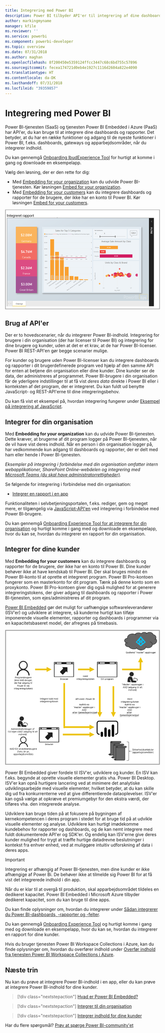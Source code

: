 ```yaml
---
title: Integrering med Power BI
description: Power BI tilbyder API'er til integrering af dine dashboards og rapporter i applikationer.
author: markingmyname
manager: kfile
ms.reviewer: ''
ms.service: powerbi
ms.component: powerbi-developer
ms.topic: overview
ms.date: 07/31/2018
ms.author: maghan
ms.openlocfilehash: 8f200450e5359124ffcc3447c68c6bd755c57896
ms.sourcegitcommit: fecea174721d0eb4e1927c1116d2604a822e4090
ms.translationtype: HT
ms.contentlocale: da-DK
ms.lasthandoff: 07/31/2018
ms.locfileid: "39359857"
---
```

# <a name="embedding-with-power-bi"></a>Integrering med Power BI
Power BI-tjenesten (SaaS) og tjenesten Power BI Embedded i Azure (PaaS) har API'er, du kan bruge til at integrere dine dashboards og rapporter. Det betyder, at du har en række funktioner og adgang til de nyeste funktioner i Power BI, f.eks. dashboards, gateways og apparbejdsområder, når du integrerer indhold.

Du kan gennemgå [Onboarding lbudExperience Tool](https://aka.ms/embedsetup) for hurtigt at komme i gang og downloade en eksempelapp.

Vælg den løsning, der er den rette for dig:

* Med [Embedding for your organization](embedding.md#embedding-for-your-organization) kan du udvide Power BI-tjenesten. Kør løsningen [Embed for your organization](https://aka.ms/embedsetup/UserOwnsData).
* Med [Embedding for your customers](embedding.md#embedding-for-your-customers) kan du integrere dashboards og rapporter for de brugere, der ikke har en konto til Power BI. Kør løsningen [Embed for your customers](https://aka.ms/embedsetup/AppOwnsData).

![PBIE-eksempel](media/what-can-you-do/what-can-you-do-02.png)

## <a name="using-apis"></a>Brug af API'er
Der er to hovedscenarier, når du integrerer Power BI-indhold.  Integrering for brugere i din organisation (der har licenser til Power BI) og integrering for dine brugere og kunder, uden at det er et krav, at de har Power BI-licenser. Power BI REST-API'en gør begge scenarier mulige.

For kunder og brugere uden Power BI-licenser kan du integrere dashboards og rapporter i dit brugerdefinerede program ved hjælp af den samme API for enten at betjene din organisation eller dine kunder. Dine kunder ser de data, der administreres af programmet. Power BI-brugere i din organisation får de yderligere indstillinger til at få vist *deres data* direkte i Power BI eller i konteksten af det program, der er integreret. Du kan fuldt ud benytte JavaScript- og REST-API'erne til dine integreringsbehov.

Du kan få vist et eksempel på, hvordan integrering fungerer under [Eksempel på integrering af JavaScript](https://microsoft.github.io/PowerBI-JavaScript/demo/).

## <a name="embedding-for-your-organization"></a>Integrer for din organisation
Med **Embedding for your organization** kan du udvide Power BI-tjenesten. Dette kræver, at brugerne af dit program logger på Power BI-tjenesten, når de vil have vist deres indhold. Når en person i din organisation logger på, har vedkommende kun adgang til dashboards og rapporter, der er delt med ham eller hende i Power BI-tjenesten.

*Eksempler på integrering i forbindelse med din organisation omfatter intern webapplikationer, SharePoint Online-webdelen og integrering med [Microsoft Teams (du skal have administratorrettigheder)](https://powerbi.microsoft.com/en-us/blog/power-bi-teams-up-with-microsoft-teams/).*

Se følgende for integrering i forbindelse med din organisation:

* [Integrer en rapport i en app](embed-sample-for-your-organization.md)

Funktionaliteten i selvbetjeningsportalen, f.eks. rediger, gem og meget mere, er tilgængelig via [JavaScript-API'en](https://github.com/Microsoft/PowerBI-JavaScript) ved integrering i forbindelse med Power BI-brugere.

Du kan gennemgå [Onboarding Experience Tool for at integrere for din organisation](https://aka.ms/embedsetup/UserOwnsData) og hurtigt komme i gang med og downloade en eksempelapp, hvor du kan se, hvordan du integrerer en rapport for din organisation.

## <a name="embedding-for-your-customers"></a>Integrer for dine kunder

Med **Embedding for your customers** kan du integrere dashboards og rapporter for de brugere, der ikke har en konto til Power BI. Dine kunder behøver ikke at have kendskab til Power BI. Der skal bruges mindst én Power BI-konto til at oprette et integreret program. Power BI Pro-kontoen fungerer som en masterkonto for dit program. Tænk på denne konto som en proxykonto. Power BI Pro-kontoen giver dig også mulighed for at generere integreringstokens, der giver adgang til dashboards og rapporter i Power BI-tjenesten, som ejes/administreres af dit program.

[Power BI Embedded](azure-pbie-what-is-power-bi-embedded.md) gør det muligt for uafhængige softwareleverandører (ISV'er) og udviklere at integrere, så kunderne hurtigt kan tilføje imponerende visuelle elementer, rapporter og dashboards i programmer via en kapacitetsbaseret model, der afregnes på timebasis.

![Integreringsflow for integrering i forbindelse med dine kunder](media/embedding/powerbi-embed-flow.png)

Power BI Embedded giver fordele til ISV'er, udviklere og kunder. En ISV kan f.eks. begynde at oprette visuelle elementer gratis vha. Power BI Desktop. ISV'er kan opnå hurtigere lancering ved at minimere det analytiske udviklingsarbejde med visuelle elementer, hvilket betyder, at du kan skille dig ud fra konkurrenterne ved at give differentierede dataoplevelser. ISV'er kan også vælge at opkræve et premiumgebyr for den ekstra værdi, der tilføres vha. den integrerede analyse.

Udviklere kan bruge tiden på at fokusere på bygningen af kernekompetencen i deres program i stedet for at bruge tid på at udvikle visuelle elementer og analyse. Udviklere kan hurtigt imødekomme kundebehov for rapporter og dashboards, og de kan nemt integrere med fuldt dokumenterede API'er og SDK'er. Og endelig kan ISV'erne give deres kunder mulighed for trygt at træffe hurtige datadrevne beslutninger i kontekst fra enhver enhed, ved at muliggøre intuitiv udforskning af data i deres apps.

> [!IMPORTANT]
> Integrering er afhængig af Power BI-tjenesten, men dine kunder er ikke afhængige af Power Bi. De behøver ikke at tilmelde sig Power BI for at få vist det integrerede indhold i din app.

Når du er klar til at overgå til produktion, skal apparbejdsområdet tildeles en dedikeret kapacitet. Power BI Embedded i Microsoft Azure tilbyder dedikeret kapacitet, som du kan bruge til dine apps.

Du kan finde oplysninger om, hvordan du integrerer under [Sådan integrerer du Power BI-dashboards, -rapporter og -felter](embed-sample-for-customers.md).

Du kan gennemgå [Onboarding Experience Tool](https://aka.ms/embedsetup/AppOwnsData) og hurtigt komme i gang med og downloade en eksempelapp, hvor du kan se, hvordan du integrerer en rapport for dine kunder.

Hvis du bruger tjenesten Power BI Workspace Collections i Azure, kan du finde oplysninger om, hvordan du overfører indhold under [Overfør indhold fra tjenesten Power BI Workspace Collections i Azure](migrate-from-powerbi-embedded.md).

## <a name="next-steps"></a>Næste trin
Nu kan du prøve at integrere Power BI-indhold i en app, eller du kan prøve at integrere Power BI-indhold for dine kunder.

> [!div class="nextstepaction"]
> [Hvad er Power BI Embedded?](azure-pbie-what-is-power-bi-embedded.md)

> [!div class="nextstepaction"]
> [Integrer til din organisation](embed-sample-for-your-organization.md)

> [!div class="nextstepaction"]
>[Integrer indhold for dine kunder](embed-sample-for-customers.md)

Har du flere spørgsmål? [Prøv at spørge Power BI-community'et](http://community.powerbi.com/)